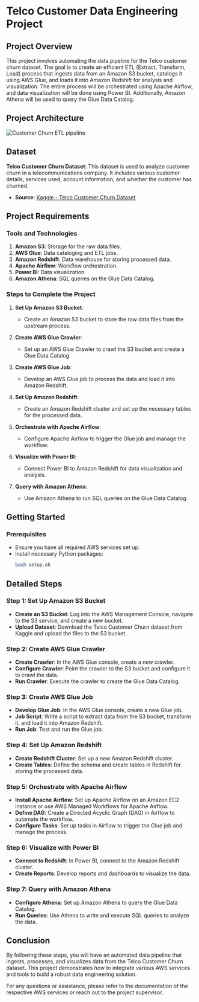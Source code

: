 # Telco Customer Data Engineering Project

## Project Overview

This project involves automating the data pipeline for the Telco customer churn dataset. The goal is to create an efficient ETL (Extract, Transform, Load) process that ingests data from an Amazon S3 bucket, catalogs it using AWS Glue, and loads it into Amazon Redshift for analysis and visualization. The entire process will be orchestrated using Apache Airflow, and data visualization will be done using Power BI. Additionally, Amazon Athena will be used to query the Glue Data Catalog.

## Project Architecture

![Customer Churn ETL pipeline](https://github.com/tejasjbansal/Customer-Churn-Data-Analytics/assets/56173595/2c4b6ef9-f567-46c6-918a-0fcbad007dd8)

## Dataset

**Telco Customer Churn Dataset**: This dataset is used to analyze customer churn in a telecommunications company. It includes various customer details, services used, account information, and whether the customer has churned.

- **Source**: [Kaggle - Telco Customer Churn Dataset](https://www.kaggle.com/datasets/yeanzc/telco-customer-churn-ibm-dataset?resource=download)

## Project Requirements

### Tools and Technologies

1. **Amazon S3**: Storage for the raw data files.
2. **AWS Glue**: Data cataloging and ETL jobs.
3. **Amazon Redshift**: Data warehouse for storing processed data.
4. **Apache Airflow**: Workflow orchestration.
5. **Power BI**: Data visualization.
6. **Amazon Athena**: SQL queries on the Glue Data Catalog.

### Steps to Complete the Project

1. **Set Up Amazon S3 Bucket**:
   - Create an Amazon S3 bucket to store the raw data files from the upstream process.

2. **Create AWS Glue Crawler**:
   - Set up an AWS Glue Crawler to crawl the S3 bucket and create a Glue Data Catalog.

3. **Create AWS Glue Job**:
   - Develop an AWS Glue job to process the data and load it into Amazon Redshift.

4. **Set Up Amazon Redshift**:
   - Create an Amazon Redshift cluster and set up the necessary tables for the processed data.

5. **Orchestrate with Apache Airflow**:
   - Configure Apache Airflow to trigger the Glue job and manage the workflow.

6. **Visualize with Power BI**:
   - Connect Power BI to Amazon Redshift for data visualization and analysis.

7. **Query with Amazon Athena**:
   - Use Amazon Athena to run SQL queries on the Glue Data Catalog.

## Getting Started

### Prerequisites

- Ensure you have all required AWS services set up.
- Install necessary Python packages:
  ```bash
  bash setup.sh
  ```
  
## Detailed Steps

### Step 1: Set Up Amazon S3 Bucket

- **Create an S3 Bucket**: Log into the AWS Management Console, navigate to the S3 service, and create a new bucket.
- **Upload Dataset**: Download the Telco Customer Churn dataset from Kaggle and upload the files to the S3 bucket.

### Step 2: Create AWS Glue Crawler

- **Create Crawler**: In the AWS Glue console, create a new crawler.
- **Configure Crawler**: Point the crawler to the S3 bucket and configure it to crawl the data.
- **Run Crawler**: Execute the crawler to create the Glue Data Catalog.

### Step 3: Create AWS Glue Job

- **Develop Glue Job**: In the AWS Glue console, create a new Glue job.
- **Job Script**: Write a script to extract data from the S3 bucket, transform it, and load it into Amazon Redshift.
- **Run Job**: Test and run the Glue job.

### Step 4: Set Up Amazon Redshift

- **Create Redshift Cluster**: Set up a new Amazon Redshift cluster.
- **Create Tables**: Define the schema and create tables in Redshift for storing the processed data.

### Step 5: Orchestrate with Apache Airflow

- **Install Apache Airflow**: Set up Apache Airflow on an Amazon EC2 instance or use AWS Managed Workflows for Apache Airflow.
- **Define DAG**: Create a Directed Acyclic Graph (DAG) in Airflow to automate the workflow.
- **Configure Tasks**: Set up tasks in Airflow to trigger the Glue job and manage the process.

### Step 6: Visualize with Power BI

- **Connect to Redshift**: In Power BI, connect to the Amazon Redshift cluster.
- **Create Reports**: Develop reports and dashboards to visualize the data.

### Step 7: Query with Amazon Athena

- **Configure Athena**: Set up Amazon Athena to query the Glue Data Catalog.
- **Run Queries**: Use Athena to write and execute SQL queries to analyze the data.

## Conclusion

By following these steps, you will have an automated data pipeline that ingests, processes, and visualizes data from the Telco Customer Churn dataset. This project demonstrates how to integrate various AWS services and tools to build a robust data engineering solution.

For any questions or assistance, please refer to the documentation of the respective AWS services or reach out to the project supervisor.
